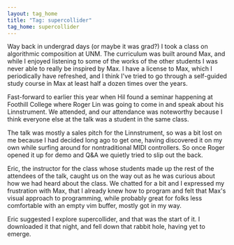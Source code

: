 ```yaml
---
layout: tag_home
title: "Tag: supercollider"
tag_home: supercollider
---
```


Way back in undergrad days (or maybe it was grad?) I took a class on algorithmic
composition at UNM. The curriculum was built around Max, and while I enjoyed
listening to some of the works of the other students I was never able to really
be inspired by Max. I have a license to Max, which I periodically have
refreshed, and I think I've tried to go through a self-guided study course in
Max at least half a dozen times over the years.

Fast-forward to earlier this year when Hil found a seminar happening at Foothill
College where Roger Lin was going to come in and speak about his Linnstrument.
We attended, and our attendance was noteworthy because I think everyone else
at the talk was a student in the same class.

The talk was mostly a sales pitch for the Linnstrument, so was a bit lost on me
because I had decided long ago to get one, having discovered it on my own while
surfing around for nontraditional MIDI controllers. So once Roger opened it up
for demo and Q&A we quietly tried to slip out the back.

Eric, the instructor for the class whose students made up the rest of the
attendees of the talk, caught us on the way out as he was curious about how we
had heard about the class. We chatted for a bit and I expressed my frustration
with Max, that I already knew how to program and felt that Max's visual
approach to programming, while probably great for folks less comfortable with
an empty vim buffer, mostly got in my way.

Eric suggested I explore supercollider, and that was the start of it. I
downloaded it that night, and fell down that rabbit hole, having yet to emerge.

